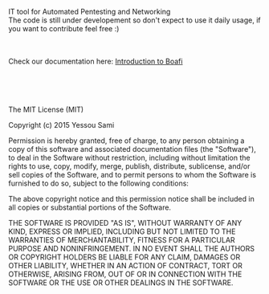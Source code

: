 IT tool for Automated Pentesting and Networking <br>
The code is still under developement so don't expect to use it daily usage, if you want to contribute feel free :)

<BR><BR>
Check our documentation here: [Introduction to Boafi ](https://github.com/fnzv/Boafi/wiki/Introduction-to-Boafi)

<BR><BR><BR>







The MIT License (MIT)

Copyright (c) 2015 Yessou Sami

Permission is hereby granted, free of charge, to any person obtaining a copy of this software and associated documentation files (the "Software"), to deal in the Software without restriction, including without limitation the rights to use, copy, modify, merge, publish, distribute, sublicense, and/or sell copies of the Software, and to permit persons to whom the Software is furnished to do so, subject to the following conditions:

The above copyright notice and this permission notice shall be included in all copies or substantial portions of the Software.

THE SOFTWARE IS PROVIDED "AS IS", WITHOUT WARRANTY OF ANY KIND, EXPRESS OR IMPLIED, INCLUDING BUT NOT LIMITED TO THE WARRANTIES OF MERCHANTABILITY, FITNESS FOR A PARTICULAR PURPOSE AND NONINFRINGEMENT. IN NO EVENT SHALL THE AUTHORS OR COPYRIGHT HOLDERS BE LIABLE FOR ANY CLAIM, DAMAGES OR OTHER LIABILITY, WHETHER IN AN ACTION OF CONTRACT, TORT OR OTHERWISE, ARISING FROM, OUT OF OR IN CONNECTION WITH THE SOFTWARE OR THE USE OR OTHER DEALINGS IN THE SOFTWARE.
    


